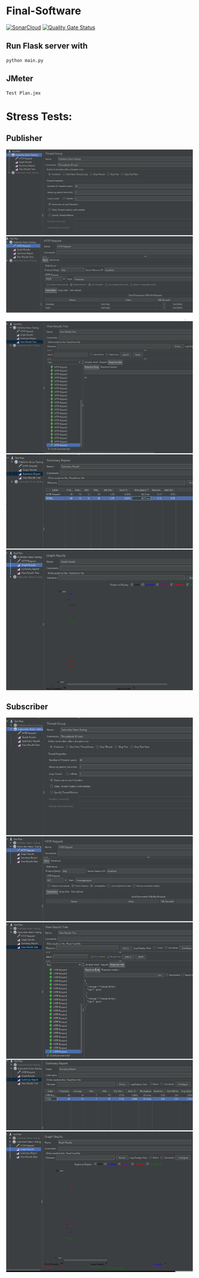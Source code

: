 # Final-Software
[![SonarCloud](https://sonarcloud.io/images/project_badges/sonarcloud-white.svg)](https://sonarcloud.io/summary/new_code?id=Mauricio-Bernuy_Final-Software)
[![Quality Gate Status](https://sonarcloud.io/api/project_badges/measure?project=Mauricio-Bernuy_Final-Software&metric=alert_status)](https://sonarcloud.io/summary/new_code?id=Mauricio-Bernuy_Final-Software)

 
## Run Flask server with
```
python main.py
```
## JMeter
```
Test Plan.jmx
```

# Stress Tests:
## Publisher
![alt text](/imgs/pub1.png "Title")
![alt text](/imgs/pub2.png "Title")
![alt text](/imgs/pub3.png "Title")
![alt text](/imgs/pub4.png "Title")
![alt text](/imgs/pub5.png "Title")

## Subscriber
![alt text](/imgs/sub1.png "Title")
![alt text](/imgs/sub2.png "Title")
![alt text](/imgs/sub3.png "Title")
![alt text](/imgs/sub4.png "Title")
![alt text](/imgs/sub5.png "Title")

